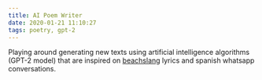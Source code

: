 ```yaml
---
title: AI Poem Writer
date: 2020-01-21 11:10:27
tags: poetry, gpt-2
---
```


Playing around generating new texts using artificial intelligence algorithms (GPT-2 model) that are inspired on [beachslang](https://en.wikipedia.org/wiki/Beach_Slang) lyrics and spanish whatsapp conversations.

<img src="english1.jpg" width="80%" height="10"/>

<img src="english2.jpg" width="80%" height="10"/>

<img src="english3.jpg" width="80%" height="10"/>

<img src="spanish1.jpg" width="80%" height="10"/>

<img src="spanish2.jpg" width="80%" height="10"/>

<img src="spanish3.jpg" width="80%" height="10"/>

